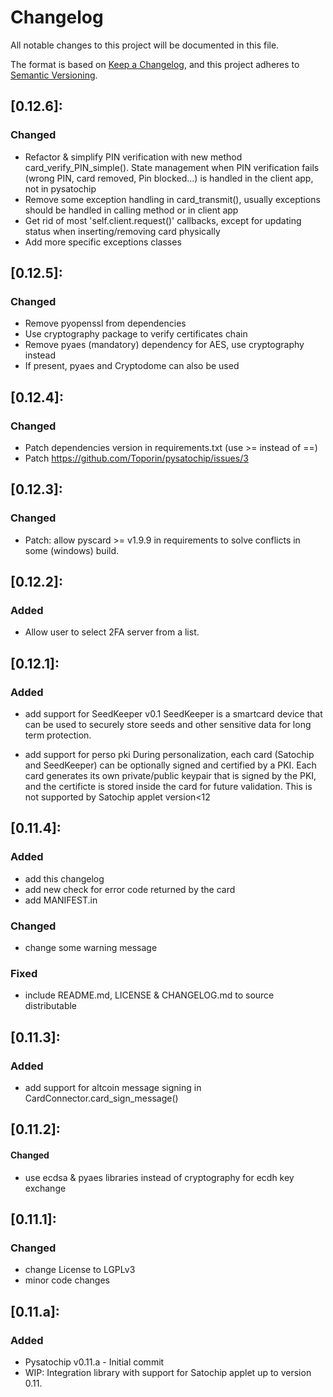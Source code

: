 # Changelog

All notable changes to this project will be documented in this file.

The format is based on [Keep a Changelog](https://keepachangelog.com/en/1.0.0/),
and this project adheres to [Semantic Versioning](https://semver.org/spec/v2.0.0.html).

## [0.12.6]:

### Changed 

 - Refactor & simplify PIN verification with new method card_verify_PIN_simple(). State management when PIN verification fails (wrong PIN, card removed, Pin blocked...) is handled in the client app, not in pysatochip
 - Remove some exception handling in card_transmit(), usually exceptions should be handled in calling method or in client app
 - Get rid of most 'self.client.request()' callbacks, except for updating status when inserting/removing card physically
 - Add more specific exceptions classes

## [0.12.5]:

### Changed 

 - Remove pyopenssl from dependencies
 - Use cryptography package to verify certificates chain
 - Remove pyaes (mandatory) dependency for AES, use cryptography instead 
 - If present, pyaes and Cryptodome can also be used

## [0.12.4]:

### Changed 

 - Patch dependencies version in requirements.txt (use >= instead of ==)
 - Patch https://github.com/Toporin/pysatochip/issues/3

## [0.12.3]: 

### Changed 

- Patch: allow pyscard >= v1.9.9 in requirements to solve conflicts in some (windows) build.

## [0.12.2]: 

### Added 

- Allow user to select 2FA server from a list.

## [0.12.1]: 

### Added 

- add support for SeedKeeper v0.1
SeedKeeper is a smartcard device that can be used to securely store seeds and other sensitive data for long term protection.

- add support for perso pki
During personalization, each card (Satochip and SeedKeeper) can be optionally signed and certified by a PKI.
Each card generates its own private/public keypair that is signed by the PKI, and the certificte is stored inside the card for future validation.
This is not supported by Satochip applet version<12

## [0.11.4]: 

### Added 

- add this changelog
- add new check for error code returned by the card
- add MANIFEST.in

### Changed

- change some warning message

### Fixed

- include README.md, LICENSE & CHANGELOG.md to source distributable

## [0.11.3]:

### Added 

- add support for altcoin message signing in CardConnector.card_sign_message()

## [0.11.2]: 

#### Changed

- use ecdsa & pyaes libraries instead of cryptography for ecdh key exchange

## [0.11.1]: 

### Changed

- change License to LGPLv3
- minor code changes

## [0.11.a]: 

### Added

- Pysatochip v0.11.a - Initial commit
- WIP: Integration library with support for Satochip applet up to version 0.11.

